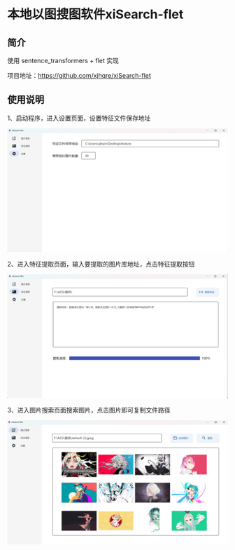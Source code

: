 # 本地以图搜图软件xiSearch-flet

## 简介

使用 sentence_transformers + flet 实现

项目地址：https://github.com/xjhqre/xiSearch-flet

## 使用说明

1、启动程序，进入设置页面，设置特征文件保存地址

![image-20230811145610238](README.assets/image-20230811145610238.png)

2、进入特征提取页面，输入要提取的图片库地址，点击特征提取按钮

![image-20230811165229261](README.assets/image-20230811165229261.png)

3、进入图片搜索页面搜索图片，点击图片即可复制文件路径

![image-20230811150235958](README.assets/image-20230811150235958.png)